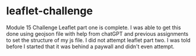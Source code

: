 # leaflet-challenge
Module 15 Challenge
Leaflet part one is complete. I was able to get this done using geojson file with help from chatGPT and previous assignments to set the structure of my js file.
I did not attempt leaflet part two. I was told before I started that it was behind a paywall and didn't even attempt.
